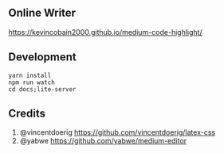 ## Online Writer

https://kevincobain2000.github.io/medium-code-highlight/

## Development

```
yarn install
npm run watch
cd docs;lite-server
```

## Credits

1. @vincentdoerig https://github.com/vincentdoerig/latex-css
2. @yabwe https://github.com/yabwe/medium-editor